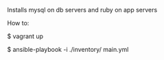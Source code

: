 Installs mysql on db servers and ruby on app servers



How to:

$ vagrant up

$ ansible-playbook -i ./inventory/ main.yml

